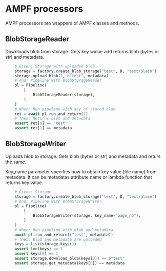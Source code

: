 # AMPF processors

AMPF processors are wrappers of AMPF classes and methods.

## BlobStorageReader

Downloads blob from storage. Gets key walue add returns blob (bytes or str) and metadata.

```python
    # Given: Storage with uploaded blob
    storage = factory.create_blob_storage("test", D, "text/plain")
    storage.upload_blob(1, b"test", metadata)
    # And: Pipeline with BlobStorageReader
    pl = Pipeline(
        [
            BlobStorageReader(storage),
        ]
    )
    # When: Run pipeline with key of stored blob
    ret = await pl.run_and_return(1)
    # Then: Returns blom and metadata
    assert ret[0] == "test"
    assert ret[1] == metadata
```

## BlobStorageWriter

Uploads blob to storage. Gets blob (bytes or str) and metadata and returs the same.

Key_name parameter specifies how to obtain key value (file name) from metadata.
It can be metadatas attribute name or lambda function that returns key value.

```python
    # Given: Storage
    storage = factory.create_blob_storage("test", D, "text/plain")
    # And: Pipeline with BlobStorageWriter 
    pl = Pipeline(
        [
            BlobStorageWriter(storage, key_name="page_no"),
        ]
    )
    # When: Run pipeline with blob and metadata
    await pl.run_and_return(("test", metadata))
    # Then: Blob and metadata are uploaded
    keys = list(storage.keys())
    assert len(keys) == 1
    assert keys[0] == 1
    assert storage.download_blob(keys[0]) == b"test"
    assert storage.get_metadata(keys[0]) == metadata
```
